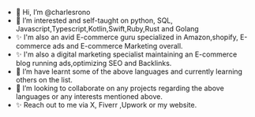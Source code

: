 - 👋 Hi, I’m @charlesrono
- 👀 I’m interested and self-taught on python, SQL, Javascript,Typescript,Kotlin,Swift,Ruby,Rust and Golang
- ✨ I'm also an avid E-commerce guru specialized in Amazon,shopify, E-commerce ads and E-commerce Marketing overall.
- ✨ I'm also a digital marketing specialist maintaining an E-commerce blog running ads,optimizing SEO and Backlinks.
- 🌱 I’m have learnt some of the above languages and currently learning others on the list.
- 💞️ I’m looking to collaborate on any projects regarding the above languages or any interests mentioned above.
- ✨ Reach out to me via  X, Fiverr ,Upwork or my website.
